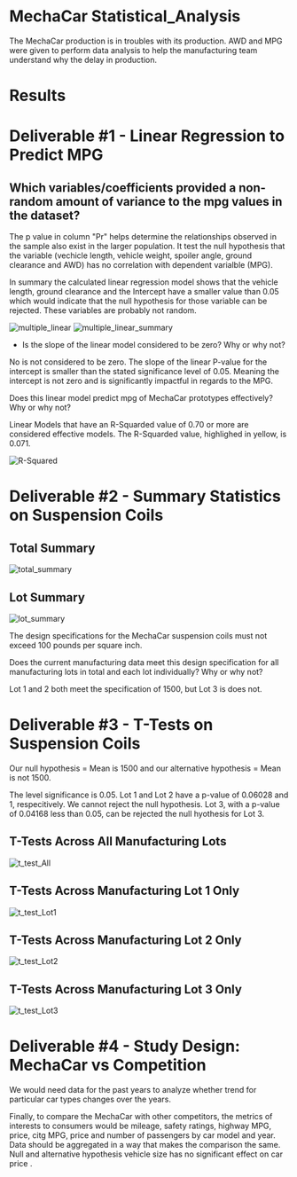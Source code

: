 # MechaCar Statistical_Analysis

The MechaCar production is in troubles with its production. AWD and MPG were given to perform data analysis to help the manufacturing team understand why the delay in production. 

# Results

# Deliverable #1 - Linear Regression to Predict MPG

## Which variables/coefficients provided a non-random amount of variance to the mpg values in the dataset?

The p value in column "Pr" helps determine the relationships observed in the sample also exist in the larger population. It  test the null hypothesis that the variable (vechicle length, vehicle weight, spoiler angle, ground clearance and AWD) has no correlation with dependent varialble (MPG).

In summary the calculated linear regression model shows that the vehicle length, ground clearance and the Intercept have a  smaller value than 0.05 which would indicate that the null hypothesis for those variable can be rejected. These variables are probably not random.

![multiple_linear](https://user-images.githubusercontent.com/84817579/193487013-727ca2f8-ed78-458c-819a-e1395e69ea26.png)
![multiple_linear_summary](https://user-images.githubusercontent.com/84817579/193487017-05c95cc4-f9c4-4245-a1a9-edfec6f738de.png)

* Is the slope of the linear model considered to be zero? Why or why not?

No is not considered to be zero. The slope of the linear P-value for the intercept is smaller than the stated significance level of 0.05. Meaning the intercept is not zero and is significantly impactful in regards to the MPG.

Does this linear model predict mpg of MechaCar prototypes effectively? Why or why not? 

Linear Models that have an R-Squarded value of 0.70 or more are considered effective models. The R-Squarded value, highlighed in yellow, is 0.071.

![R-Squared](https://user-images.githubusercontent.com/84817579/193487141-265e6a7d-eab2-4811-9038-a454ea43f586.png)

# Deliverable #2 - Summary Statistics on Suspension Coils

## Total Summary

![total_summary](https://user-images.githubusercontent.com/84817579/193488580-1902df3e-c6e6-4a43-8780-b5e4f6f2d3bc.png)

## Lot Summary

![lot_summary](https://user-images.githubusercontent.com/84817579/193488627-ad611eda-537a-4289-a335-127d551f7e8a.png)

The design specifications for the MechaCar suspension coils must not exceed 100 pounds per square inch. 

Does the current manufacturing data meet this design specification for all manufacturing lots in total and each lot individually? Why or why not?

Lot 1 and 2 both meet the specification of 1500, but Lot 3 is does not.

# Deliverable #3 - T-Tests on Suspension Coils

Our null hypothesis = Mean is 1500 and our alternative hypothesis = Mean is not 1500.

The level significance is 0.05. Lot 1 and Lot 2 have a p-value of 0.06028 and 1, respecitively. We cannot reject the null hypothesis. Lot 3, with a p-value of 0.04168 less than 0.05, can be rejected the null hyothesis for Lot 3.

## T-Tests Across All Manufacturing Lots

![t_test_All](https://user-images.githubusercontent.com/84817579/193488824-46caabe1-098f-420a-aa6b-89d03ad4cc6b.png)

## T-Tests Across Manufacturing Lot 1 Only

![t_test_Lot1](https://user-images.githubusercontent.com/84817579/193488920-26eec911-c6ef-414a-a1a4-067914e18337.png)

## T-Tests Across Manufacturing Lot 2 Only

![t_test_Lot2](https://user-images.githubusercontent.com/84817579/193489014-7aedaadf-71eb-45be-b3c9-5b7ea3f4d316.png)

## T-Tests Across Manufacturing Lot 3 Only

![t_test_Lot3](https://user-images.githubusercontent.com/84817579/193489053-7ae5281f-d50f-48fd-ae7f-bb2670d4f83d.png)

# Deliverable #4 - Study Design: MechaCar vs Competition

We would need data for the past years to analyze whether trend for particular car types changes over the years. 

Finally, to compare the MechaCar with other competitors, the metrics of interests to consumers would be mileage, safety ratings, highway MPG, price, citg MPG,  price and number of passengers by car model and year. Data should be aggregated in a way that makes the comparison the same. Null and alternative hypothesis vehicle size has no significant effect on car price
.
